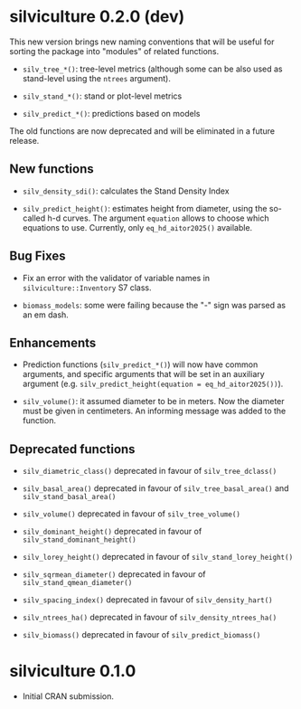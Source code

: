 
# silviculture 0.2.0 (dev)

This new version brings new naming conventions that will be useful for sorting the package into "modules" of related functions.

* `silv_tree_*()`: tree-level metrics (although some can be also used as stand-level using the `ntrees` argument).

* `silv_stand_*()`: stand or plot-level metrics

* `silv_predict_*()`: predictions based on models

The old functions are now deprecated and will be eliminated in a future release.

## New functions

* `silv_density_sdi()`: calculates the Stand Density Index

* `silv_predict_height()`: estimates height from diameter, using the so-called h-d curves. The argument `equation` allows to choose which equations to use. Currently, only `eq_hd_aitor2025()` available.

## Bug Fixes

* Fix an error with the validator of variable names in `silviculture::Inventory` S7 class.

* `biomass_models`: some were failing because the "-" sign was parsed as an em dash.

## Enhancements

* Prediction functions (`silv_predict_*()`) will now have common arguments, and specific arguments that will be set in an auxiliary argument (e.g. `silv_predict_height(equation = eq_hd_aitor2025())`).

* `silv_volume()`: it assumed diameter to be in meters. Now the diameter must be given in centimeters. An informing message was added to the function.

## Deprecated functions

* `silv_diametric_class()` deprecated in favour of `silv_tree_dclass()`

* `silv_basal_area()` deprecated in favour of `silv_tree_basal_area()` and `silv_stand_basal_area()`

* `silv_volume()` deprecated in favour of `silv_tree_volume()`

* `silv_dominant_height()` deprecated in favour of `silv_stand_dominant_height()`

* `silv_lorey_height()` deprecated in favour of `silv_stand_lorey_height()`

* `silv_sqrmean_diameter()` deprecated in favour of `silv_stand_qmean_diameter()`


* `silv_spacing_index()` deprecated in favour of `silv_density_hart()`

* `silv_ntrees_ha()` deprecated in favour of `silv_density_ntrees_ha()`

* `silv_biomass()` deprecated in favour of `silv_predict_biomass()`

# silviculture 0.1.0

* Initial CRAN submission.
